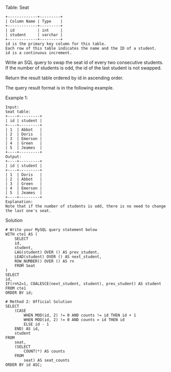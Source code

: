 Table: Seat
```
+-------------+---------+
| Column Name | Type    |
+-------------+---------+
| id          | int     |
| student     | varchar |
+-------------+---------+
id is the primary key column for this table.
Each row of this table indicates the name and the ID of a student.
id is a continuous increment.
```
 

Write an SQL query to swap the seat id of every two consecutive students. If the number of students is odd, the id of the last student is not swapped.

Return the result table ordered by id in ascending order.

The query result format is in the following example.

 

Example 1:
```
Input: 
Seat table:
+----+---------+
| id | student |
+----+---------+
| 1  | Abbot   |
| 2  | Doris   |
| 3  | Emerson |
| 4  | Green   |
| 5  | Jeames  |
+----+---------+
Output: 
+----+---------+
| id | student |
+----+---------+
| 1  | Doris   |
| 2  | Abbot   |
| 3  | Green   |
| 4  | Emerson |
| 5  | Jeames  |
+----+---------+
Explanation: 
Note that if the number of students is odd, there is no need to change the last one's seat.

```
Solution
```
# Write your MySQL query statement below
WITH cte1 AS (
    SELECT
    id,
    student,
    LAG(student) OVER () AS prev_student,
    LEAD(student) OVER () AS next_student,
    ROW_NUMBER() OVER () AS rn
    FROM Seat
)
SELECT
id,
IF(rn%2=1, COALESCE(next_student, student), prev_student) AS student
FROM cte1
ORDER BY id;

# Method 2: Official Solution 
SELECT
    (CASE
        WHEN MOD(id, 2) != 0 AND counts != id THEN id + 1
        WHEN MOD(id, 2) != 0 AND counts = id THEN id
        ELSE id - 1
    END) AS id,
    student
FROM
    seat,
    (SELECT
        COUNT(*) AS counts
    FROM
        seat) AS seat_counts
ORDER BY id ASC;
```